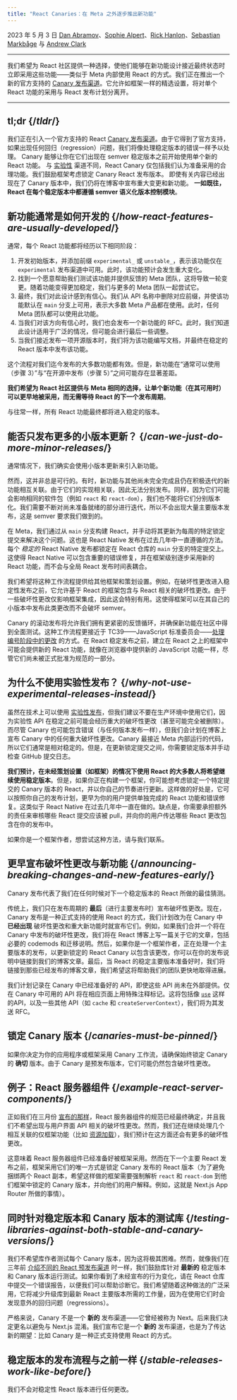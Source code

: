 ```yaml
---
title: "React Canaries：在 Meta 之外逐步推出新功能"
---
```


2023 年 5 月 3 日 [Dan Abramov](https://twitter.com/dan_abramov)、[Sophie Alpert](https://twitter.com/sophiebits)、[Rick Hanlon](https://twitter.com/rickhanlonii)、[Sebastian Markbåge](https://twitter.com/sebmarkbage) 与 [Andrew Clark](https://twitter.com/acdlite)

---

<Intro>

我们希望为 React 社区提供一种选择，使他们能够在新功能设计接近最终状态时立即采用这些功能——类似于 Meta 内部使用 React 的方式。我们正在推出一个新的官方支持的 [Canary 发布渠道](/community/versioning-policy#canary-channel)。它允许如框架一样的精选设置，将对单个 React 功能的采用与 React 发布计划分离开。

</Intro>

---

## tl;dr {/*tldr*/}

我们正在引入一个官方支持的 React [Canary 发布渠道](/community/versioning-policy#canary-channel)。由于它得到了官方支持，如果出现任何回归（regression）问题，我们将像处理稳定版本的错误一样予以处理。
Canary 能够让你在它们出现在 semver 稳定版本之前开始使用单个新的 React 功能。
与 [实验性](/community/versioning-policy#experimental-channel) 渠道不同，React Canary 仅包括我们认为准备采用的合理功能。我们鼓励框架考虑锁定 Canary React 发布版本。
即使有关内容已经出现在了 Canary 版本中，我们仍将在博客中宣布重大变更和新功能。
**一如既往，React 在每个稳定版本中都遵循 semver 语义化版本控制模块**。

## 新功能通常是如何开发的 {/*how-react-features-are-usually-developed*/}

通常，每个 React 功能都将经历以下相同阶段：

1. 开发初始版本，并添加前缀 `experimental_` 或 `unstable_`，表示该功能仅在 `experimental` 发布渠道中可用。此时，该功能预计会发生重大变化。
2. 找到一个愿意帮助我们测试该功能并提供反馈的 Meta 团队，这将导致一轮变更。随着功能变得更加稳定，我们与更多的 Meta 团队一起尝试它。
3. 最终，我们对此设计感到有信心。我们从 API 名称中删除对应前缀，并使该功能默认在 `main` 分支上可用，表示大多数 Meta 产品都在使用。此时，任何 Meta 团队都可以使用此功能。
4. 当我们对该方向有信心时，我们也会发布一个新功能的 RFC。此时，我们知道此设计适用于广泛的情况，但可能会进行最后一些调整。
5. 当我们接近发布一项开源版本时，我们将为该功能编写文档，并最终在稳定的 React 版本中发布该功能。

这个流程对我们迄今发布的大多数功能都有效。但是，新功能在“通常可以使用（步骤 3）”与“在开源中发布（步骤 5）”之间可能存在显著差距。

**我们希望为 React 社区提供与 Meta 相同的选择，让单个新功能（在其可用时）可以更早地被采用，而无需等待 React 的下一个发布周期**。

与往常一样，所有 React 功能最终都将进入稳定的版本。

## 能否只发布更多的小版本更新？ {/*can-we-just-do-more-minor-releases*/}

通常情况下，我们确实会使用小版本更新来引入新功能。

然而，这并非总是可行的。有时，新功能与其他尚未完全完成且仍在积极迭代的新功能相互关联。由于它们的实现相关联，因此无法分别发布。同样，因为它们可能会影响相同的软件包（例如 `react` 和 `react-dom`），我们也不能将它们分别版本化。我们需要不断对尚未准备就绪的部分进行迭代，所以不会出现大量主要版本发布，这是 semver 要求我们做到的。

在 Meta，我们通过从 `main` 分支构建 React，并手动将其更新为每周的特定锁定提交来解决这个问题。这也是 React Native 发布在过去几年中一直遵循的方法。每个 *稳定的* React Native 发布都锁定在 React 仓库的 `main` 分支的特定提交上。这使得 React Native 可以包含重要的错误修复，并在框架级别逐步采用新的 React 功能，而不会与全局 React 发布时间表耦合。

我们希望将这种工作流程提供给其他框架和策划设置。例如，在破坏性更改进入稳定性发布之前，它允许基于 React 的框架包含与 React 相关的破坏性更改。由于一些破坏性更改仅影响框架集成，因此这会特别有用。这使得框架可以在其自己的小版本中发布此类更改而不会破坏 semver。

Canary 的滚动发布将允许我们拥有更紧密的反馈循环，并确保新功能在社区中得到全面测试。这种工作流程更接近于 TC39——JavaScript 标准委员会——[处理编号阶段中的更改](https://tc39.es/process-document/) 的方式。在 React 稳定发布之前，建立在 React 之上的框架中可能会提供新的 React 功能，就像在浏览器中提供新的 JavaScript 功能一样，尽管它们尚未被正式批准为规范的一部分。

## 为什么不使用实验性发布？ {/*why-not-use-experimental-releases-instead*/}

虽然在技术上可以使用 [实验性发布](/community/versioning-policy#canary-channel)，但我们建议不要在生产环境中使用它们，因为实验性 API 在稳定之前可能会经历重大的破坏性更改（甚至可能完全被删除）。而尽管 Canary 也可能包含错误（与任何版本发布一样），但我们会计划在博客上宣布 Canary 中的任何重大破坏性更改。Canary 最接近 Meta 内部运行的代码，所以它们通常是相对稳定的。但是，在更新锁定提交之间，你需要锁定版本并手动检查 GitHub 提交日志。

**我们预计，在未经策划设置（如框架）的情况下使用 React 的大多数人将希望继续使用稳定版本**。但是，如果你正在构建一个框架，你可能想考虑锁定一个特定提交的 Canary 版本的 React，并以你自己的节奏进行更新。这样做的好处是，它可以按照你自己的发布计划，更早为你的用户提供单独完成的 React 功能和错误修复。这类似于 React Native 在过去几年中一直在做的。缺点是，你需要承担额外的责任来审核哪些 React 提交应该被 pull，并向你的用户传达哪些 React 更改包含在你的发布中。

如果你是一个框架作者，想尝试这种方法，请与我们联系。

## 更早宣布破坏性更改与新功能 {/*announcing-breaking-changes-and-new-features-early*/}

Canary 发布代表了我们在任何时候对下一个稳定版本的 React 所做的最佳猜测。

传统上，我们只在发布周期的 **最后**（进行主要发布时）宣布破坏性更改。现在，Canary 发布是一种正式支持的使用 React 的方式，我们计划改为在 Canary 中 **已经出现** 破坏性更改和重大新功能时就宣布它们。例如，如果我们合并一个将在 Canary 中发布的破坏性更改，我们将在 React 博客上写一篇关于它的文章，包括必要的 codemods 和迁移说明。然后，如果你是一个框架作者，正在处理一个主要版本的发布，以更新锁定的 React Canary 以包含该更改，你可以在你的发布说明中链接到我们的博客文章。最后，当 React 的稳定主要版本准备好时，我们将链接到那些已经发布的博客文章，我们希望这将帮助我们的团队更快地取得进展。

我们计划记录在 Canary 中已经准备好的 API，即使这些 API 尚未在外部提供。仅在 Canary 中可用的 API 将在相应页面上用特殊注释标记。这将包括像 [`use`](https://github.com/reactjs/rfcs/pull/229) 这样的API，以及一些其他 API（如 `cache` 和 `createServerContext`），我们将为其发送 RFC。

## 锁定 Canary 版本 {/*canaries-must-be-pinned*/}

如果你决定为你的应用程序或框架采用 Canary 工作流，请确保始终锁定 Canary 的 **确切** 版本。由于 Canary 是预发布版本，它们可能仍然包含破坏性更改。

## 例子：React 服务器组件 {/*example-react-server-components*/}

正如我们在三月份 [宣布的那样](/blog/2023/03/22/react-labs-what-we-have-been-working-on-march-2023#react-server-components)，React 服务器组件的规范已经最终确定，并且我们不希望出现与用户界面 API 相关的破坏性更改。然而，我们还在继续处理几个相互关联的仅框架功能（比如 [资源加载](/blog/2023/03/22/react-labs-what-we-have-been-working-on-march-2023#asset-loading)），我们预计在这方面还会有更多的破坏性更改。

这意味着 React 服务器组件已经准备好被框架采用。然而在下一个主要 React 发布之前，框架采用它们的唯一方式是锁定 Canary 发布的 React 版本（为了避免捆绑两个 React 副本，希望这样做的框架需要强制解析 `react` 和 `react-dom` 到他们框架中锁定的 Canary 版本，并向他们的用户解释。例如，这就是 Next.js App Router 所做的事情）。

## 同时针对稳定版本和 Canary 版本的测试库 {/*testing-libraries-against-both-stable-and-canary-versions*/}

我们不希望库作者测试每个 Canary 版本，因为这将极其困难。然而，就像我们在三年前 [介绍不同的 React 预发布渠道](https://legacy.reactjs.org/blog/2019/10/22/react-release-channels.html) 时一样，我们鼓励库针对 **最新的** 稳定版本和 Canary 版本运行测试。如果你看到了未经宣布的行为变化，请在 React 仓库中提交一个错误报告，以便我们可以帮助诊断它。我们希望随着这种做法的广泛采用，它将减少升级库到最新 React 主要版本所需的工作量，因为在使用它们时会发现意外的回归问题（regressions）。

<Note>

严格来说，Canary 不是一个 **新的** 发布渠道——它曾经被称为 Next。后来我们决定更名以避免与 Next.js 混淆。我们宣布它是一个 **新的** 发布渠道，也是为了传达新的期望：比如 Canary 是一种正式支持使用 React 的方式。

</Note>

## 稳定版本的发布流程与之前一样 {/*stable-releases-work-like-before*/}

我们不会对稳定性 React 版本进行任何更改。



